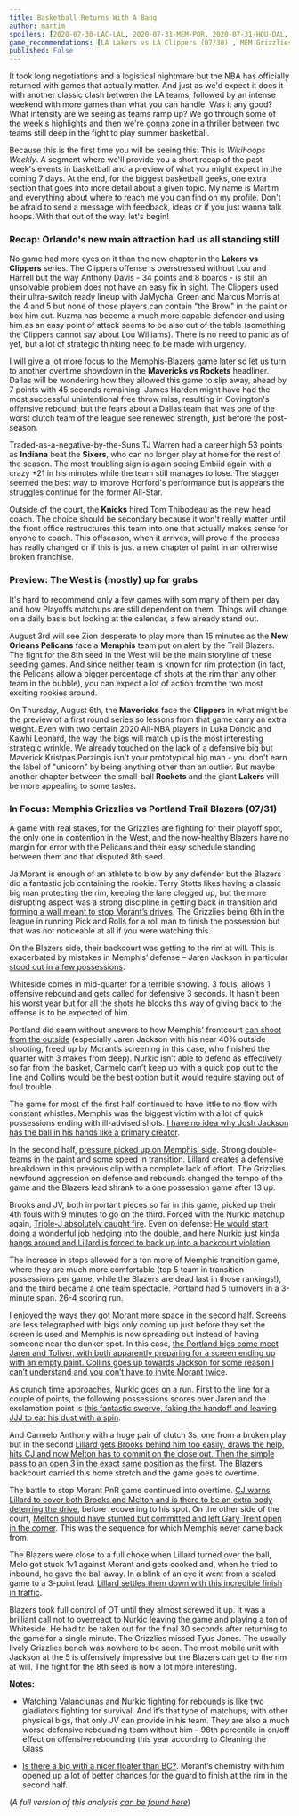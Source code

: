 ```yaml
---
title: Basketball Returns With A Bang
author: martim
spoilers: [2020-07-30-LAC-LAL, 2020-07-31-MEM-POR, 2020-07-31-HOU-DAL, 2020-07-31-PHI-IND]
game_recommendations: [LA Lakers vs LA Clippers (07/30) , MEM Grizzlies vs POR Trail Blazers (07/31)]
published: False 
---
```


It took long negotiations and a logistical nightmare but the NBA has officially returned with games that actually matter. And just as we'd expect it does it with another classic clash between the LA teams, followed by an intense weekend with more games than what you can handle. Was it any good? What intensity are we seeing as teams ramp up? We go through some of the week's highlights and then we're gonna zone in a thriller between two teams still deep in the fight to play summer basketball. 

<!--spoilers-->

Because this is the first time you will be seeing this: This is _Wikihoops Weekly_. A segment where we'll provide you a short recap of the past week's events in basketball and a preview of what you might expect in the coming 7 days. At the end, for the biggest basketball geeks, one extra section that goes into more detail about a given topic. My name is Martim and everything about where to reach me you can find on my profile. Don't be afraid to send a message with feedback, ideas or if you just wanna talk hoops. With that out of the way, let's begin!

### Recap: Orlando's new main attraction had us all standing still

No game had more eyes on it than the new chapter in the **Lakers vs Clippers** series. The Clippers offense is overstressed without Lou and Harrell but the way Anthony Davis - 34 points and 8 boards - is still an unsolvable problem does not have an easy fix in sight. The Clippers used their ultra-switch ready lineup with JaMychal Green and Marcus Morris at the 4 and 5 but none of those players can contain "the Brow" in the paint or box him out. Kuzma has become a much more capable defender and using him as an easy point of attack seems to be also out of the table (something the Clippers cannot say about Lou Williams). There is no need to panic as of yet, but a lot of strategic thinking need to be made with urgency.

I will give a lot more focus to the Memphis-Blazers game later so let us turn to another overtime showdown in the **Mavericks vs Rockets** headliner. Dallas will be wondering how they allowed this game to slip away, ahead by 7 points with 45 seconds remaining. James Harden might have had the most successful unintentional free throw miss, resulting in Covington's offensive rebound, but the fears about a Dallas team that was one of the worst clutch team of the league see renewed strength, just before the post-season. 

Traded-as-a-negative-by-the-Suns TJ Warren had a career high 53 points as **Indiana** beat the **Sixers**, who can no longer play at home for the rest of the season. The most troubling sign is again seeing Embiid again with a crazy +21 in his minutes while the team still manages to lose. The stagger seemed the best way to improve Horford's performance but is appears the struggles continue for the former All-Star.

Outside of the court, the **Knicks** hired Tom Thibodeau as the new head coach. The choice should be secondary because it won't really matter until the front office restructures this team into one that actually makes sense for anyone to coach. This offseason, when it arrives, will prove if the process has really changed or if this is just a new chapter of paint in an otherwise broken franchise.

### Preview: The West is (mostly) up for grabs

It's hard to recommend only a few games with som many of them per day and how Playoffs matchups are still dependent on them. Things will change on a daily basis but looking at the calendar, a few already stand out.

August 3rd will see Zion desperate to play more than 15 minutes as the **New Orleans Pelicans** face a **Memphis** team put on alert by the Trail Blazers. The fight for the 8th seed in the West will be the main storyline of these seeding games. And since neither team is known for rim protection (in fact, the Pelicans allow a bigger percentage of shots at the rim than any other team in the bubble), you can expect a lot of action from the two most exciting rookies around.

On Thursday, August 6th, the **Mavericks** face the **Clippers** in what might be the preview of a first round series so lessons from that game carry an extra weight. Even with two certain 2020 All-NBA players in Luka Doncic and Kawhi Leonard, the way the bigs will match up is the most interesting strategic wrinkle. We already touched on the lack of a defensive big but Maverick Kristpas Porzingis isn't your prototypical big man - you don't earn the label of "unicorn" by being anything other than an outlier. But maybe another chapter between the small-ball **Rockets** and the giant **Lakers** will be more appealing to some tastes.

### In Focus: Memphis Grizzlies vs Portland Trail Blazers (07/31)

A game with real stakes, for the Grizzlies are fighting for their playoff spot, the only one in contention in the West, and the now-healthy Blazers have no margin for error with the Pelicans and their easy schedule standing between them and that disputed 8th seed.

Ja Morant is enough of an athlete to blow by any defender but the Blazers did a fantastic job containing the rookie. Terry Stotts likes having a classic big man protecting the rim, keeping the lane clogged up, but the more disrupting aspect was a strong discipline in getting back in transition and [forming a wall meant to stop Morant’s drives](https://i.imgur.com/MX7eT5g.mp4). The Grizzlies being 6th in the league in running Pick and Rolls for a roll man to finish the possession but that was not noticeable at all if you were watching this.

On the Blazers side, their backcourt was getting to the rim at will. This is exacerbated by mistakes in Memphis’ defense – Jaren Jackson in particular [stood out in a few possessions](https://i.imgur.com/AztCZ9Q.mp4).

Whiteside comes in mid-quarter for a terrible showing. 3 fouls, allows 1 offensive rebound and gets called for defensive 3 seconds. It hasn’t been his worst year but for all the shots he blocks this way of giving back to the offense is to be expected of him.

Portland did seem without answers to how Memphis' frontcourt [can shoot from the outside](https://i.imgur.com/g5rCl5V.mp4) (especially Jaren Jackson with his near 40% outside shooting, freed up by Morant’s screening in this case, who finished the quarter with 3 makes from deep). Nurkic isn’t able to defend as effectively so far from the basket, Carmelo can’t keep up with a quick pop out to the line and Collins would be the best option but it would require staying out of foul trouble.

The game for most of the first half continued to have little to no flow with constant whistles. Memphis was the biggest victim with a lot of quick possessions ending with ill-advised shots. [I have no idea why Josh Jackson has the ball in his hands like a primary creator](https://i.imgur.com/BeZijRl.mp4). 

In the second half, [pressure picked up on Memphis’ side](https://i.imgur.com/6G0EAR2.mp4). Strong double-teams in the paint and some speed in transition. Lillard creates a defensive breakdown in this previous clip with a complete lack of effort. The Grizzlies newfound aggression on defense and rebounds changed the tempo of the game and the Blazers lead shrank to a one possession game after 13 up.

Brooks and JV, both important pieces so far in this game, picked up their 4th fouls with 9 minutes to go on the third. Forced with the Nurkic matchup again, [Triple-J absolutely caught fire](https://i.imgur.com/D9Ixk4E.mp4). Even on defense: [He would start doing a wonderful job hedging into the double, and here Nurkic just kinda hangs around and Lillard is forced to back up into a backcourt violation](https://i.imgur.com/5uPrxJN.mp4).

The increase in stops allowed for a ton more of Memphis transition game, where they are much more comfortable (top 5 team in transition possessions per game, while the Blazers are dead last in those rankings!), and the third became a one team spectacle. Portland had 5 turnovers in a 3-minute span. 26-4 scoring run.

I enjoyed the ways they got Morant more space in the second half. Screens are less telegraphed with bigs only coming up just before they set the screen is used and Memphis is now spreading out instead of having someone near the dunker spot. In this case, [the Portland bigs come meet Jaren and Toliver, with both apparently preparing for a screen ending up with an empty paint. Collins goes up towards Jackson for some reason I can’t understand and you don’t have to invite Morant twice](https://i.imgur.com/1xbYMCt.mp4).

As crunch time approaches, Nurkic goes on a run. First to the line for a couple of points, the following possessions scores over Jaren and the exclamation point is [this fantastic swerve, faking the handoff and leaving JJJ to eat his dust with a spin](https://i.imgur.com/jvJWvrq.mp4).

And Carmelo Anthony with a huge pair of clutch 3s: one from a broken play but in the second [Lillard gets Brooks behind him too easily, draws the help, hits CJ and now Melton has to commit on the close out. Then the simple pass to an open 3 in the exact same position as the first](https://i.imgur.com/RXfhOos.mp4). The Blazers backcourt carried this home stretch and the game goes to overtime.

The battle to stop Morant PnR game continued into overtime. [CJ warns Lillard to cover both Brooks and Melton and is there to be an extra body deterring the drive](https://i.imgur.com/WNBwa3U.mp4), before recovering to his spot. On the other side of the court, [Melton should have stunted but committed and left Gary Trent open in the corner](https://i.imgur.com/gethAVh.mp4). This was the sequence for which Memphis never came back from.

The Blazers were close to a full choke when Lillard turned over the ball, Melo got stuck 1v1 against Morant and gets cooked and, when he tried to inbound, he gave the ball away. In a blink of an eye it went from a sealed game to a 3-point lead. [Lillard settles them down with this incredible finish in traffic](https://i.imgur.com/gaQtyZW.mp4).

Blazers took full control of OT until they almost screwed it up. It was a brilliant call not to overreact to Nurkic leaving the game and playing a ton of Whiteside. He had to be taken out for the final 30 seconds after returning to the game for a single minute. The Grizzlies missed Tyus Jones. The usually lively Grizzlies bench was nowhere to be seen. The most mobile unit with Jackson at the 5 is offensively impressive but the Blazers can get to the rim at will. The fight for the 8th seed is now a lot more interesting.

**Notes:**

- Watching Valanciunas and Nurkic fighting for rebounds is like two gladiators fighting for survival. And it’s that type of matchups, with other physical bigs, that only JV can provide in his team. They are also a much worse defensive rebounding team without him – 98th percentile in on/off effect on offensive rebounding this year according to Cleaning the Glass.

- [Is there a big with a nicer floater than BC?](https://i.imgur.com/8ZFtD9O.mp4). Morant’s chemistry with him opened up a lot of better chances for the guard to finish at the rim in the second half.

(_A full version of this analysis [can be found here](https://atlantichoops.blogspot.com/2020/08/memphis-grizzlies-32-34-vs-portland.html)_)
